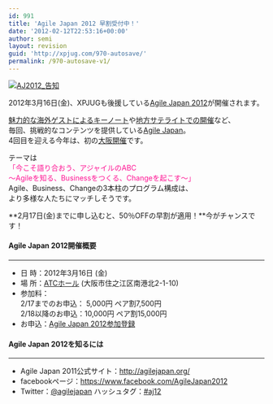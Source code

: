 ```yaml
---
id: 991
title: 'Agile Japan 2012 早割受付中！'
date: '2012-02-12T22:53:16+00:00'
author: semi
layout: revision
guid: 'http://xpjug.com/970-autosave/'
permalink: /970-autosave-v1/
---
```


[![](http://xpjug.com/wp-content/uploads/2012/02/f82d0f5ae7c218d4b763f3cecea6811b-150x150.png "AJ2012_告知")](http://xpjug.com/wp-content/uploads/2012/02/f82d0f5ae7c218d4b763f3cecea6811b.png)

2012年3月16日(金)、XPJUGも後援している[Agile Japan 2012](http://agilejapan.org/index.html)が開催されます。

[魅力的な海外ゲストによるキーノート](http://agilejapan.org/program.html)や[地方サテライトでの開催](http://agilejapan.org/satellite.html)など、  
毎回、挑戦的なコンテンツを提供している[Agile Japan](http://agilejapan.org/)。  
4回目を迎える今年は、初の[大阪開催](http://agilejapan.org/outline.html)です。

テーマは  
<font color="#FF1493">「今こそ語り合おう、アジャイルのABC  
 ～Agileを知る、Businessをつくる、Changeを起こす～」</font>  
Agile、Business、Changeの3本柱のプログラム構成は、  
より多様な人たちにマッチしそうです。

**2月17日(金)までに申し込むと、50％OFFの早割が適用！**今がチャンスです！

#### Agile Japan 2012開催概要

---

- 日 時：2012年3月16日 (金)
- 場 所：[ATCホール](http://www.atc-co.com/guide/access.php) (大阪市住之江区南港北2-1-10)
- 参加料：  
    2/17までのお申込： 5,000円 ペア割7,500円  
    2/18以降のお申込：10,000円 ペア割15,000円
- お申込：[Agile Japan 2012参加登録](http://agilejapan.org/aj_registration.html)

#### Agile Japan 2012を知るには

---

- Agile Japan 2011公式サイト：<http://agilejapan.org/>
- facebookページ：<https://www.facebook.com/AgileJapan2012>
- Twitter：[@agilejapan](http://twitter.com/agilejapan)
ハッシュタグ：[\#aj12](https://twitter.com/#!/search/%23aj12)